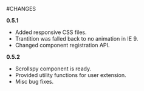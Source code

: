 #CHANGES

**0.5.1**

* Added responsive CSS files.
* Trantition was falled back to no animation in IE 9.
* Changed component registration API.

**0.5.2**

* Scrollspy component is ready.
* Provided utility functions for user extension.
* Misc bug fixes.
